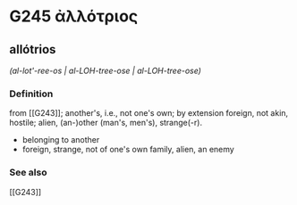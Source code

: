 # G245 ἀλλότριος

## allótrios

_(al-lot'-ree-os | al-LOH-tree-ose | al-LOH-tree-ose)_

### Definition

from [[G243]]; another's, i.e., not one's own; by extension foreign, not akin, hostile; alien, (an-)other (man's, men's), strange(-r).

- belonging to another
- foreign, strange, not of one's own family, alien, an enemy

### See also

[[G243]]


